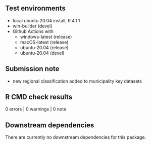 ## Test environments
* local ubuntu 20.04 install, R 4.1.1
* win-builder (devel)
* Github Actions with 
    * windows-latest (release)
    * macOS-latest (release)
    * ubuntu-20.04 (release)
    * ubuntu-20.04 (devel)

## Submission note

* new regional classification added to municipality key datasets

## R CMD check results

0 errors | 0 warnings | 0 note

## Downstream dependencies

There are currently no downstream dependencies for this package.



